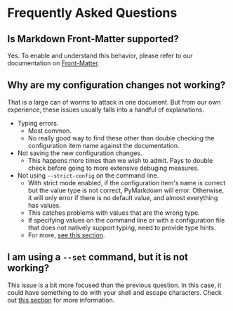 # Frequently Asked Questions

## Is Markdown Front-Matter supported?

Yes.  To enable and understand this behavior, please refer to our
documentation on [Front-Matter](./extensions/front-matter.md).

## Why are my configuration changes not working?

That is a large can of worms to attack in one document.  But from our own experience,
these issues usually falls into a handful of explanations.

- Typing errors.
    - Most common.
    - No really good way to find these other than double checking the configuration
      item name against the documentation.
- Not saving the new configuration changes.
    - This happens more times than we wish to admit.  Pays to double check before
      going to more extensive debuging measures.
- Not using `--strict-config` on the command line.
    - With strict mode enabled, if the configuration item's name is correct but the
      value type is not correct, PyMarkdown will error.  Otherwise, it will only
      error if there is no default value, and almost everything has values.
    - This catches problems with values that are the wrong type.
    - If specifying values on the command line or with a configuration file that
      does not natively support typing, need to provide type hints.
    - For more, [see this section](./advanced_configuration.md#configuration-item-types).

## I am using a `--set` command, but it is not working?

This issue is a bit more focused than the previous question. In this case,
it could have something to do with your shell and escape characters.
Check out [this section](./advanced_configuration.md#configuration-item-types)
for more information.
